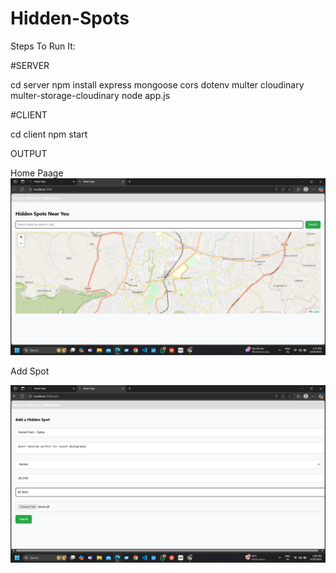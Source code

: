 # Hidden-Spots

Steps To Run It:

#SERVER

cd server
npm install express mongoose cors dotenv multer cloudinary multer-storage-cloudinary
node app.js

#CLIENT

cd client
npm start

OUTPUT

Home Paage
![img](https://github.com/vaishnavitekle/Hidden-Spots/blob/ee76c2ff60eae7553ec6b0ef2ad608ec6fe8971a/Screenshot%20(150).png)


Add Spot

![img](https://github.com/vaishnavitekle/Hidden-Spots/blob/ee76c2ff60eae7553ec6b0ef2ad608ec6fe8971a/Screenshot%20(151).png)
